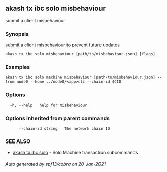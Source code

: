 ## akash tx ibc solo misbehaviour

submit a client misbehaviour

### Synopsis

submit a client misbehaviour to prevent future updates

```
akash tx ibc solo misbehaviour [path/to/misbehaviour.json] [flags]
```

### Examples

```
akash tx ibc solo machine misbehaviour [path/to/misbehaviour.json] --from node0 --home ../node0/<app>cli --chain-id $CID
```

### Options

```
  -h, --help   help for misbehaviour
```

### Options inherited from parent commands

```
      --chain-id string   The network chain ID
```

### SEE ALSO

* [akash tx ibc solo](akash_tx_ibc_solo.md)	 - Solo Machine transaction subcommands

###### Auto generated by spf13/cobra on 20-Jan-2021
